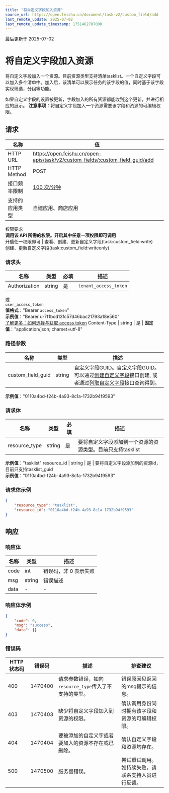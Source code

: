 ```yaml
---
title: "将自定义字段加入资源"
source_url: https://open.feishu.cn/document/task-v2/custom_field/add
last_remote_update: 2025-07-02
last_remote_update_timestamp: 1751462787000
---
```

最后更新于 2025-07-02

# 将自定义字段加入资源

将自定义字段加入一个资源。目前资源类型支持清单tasklist。一个自定义字段可以加入多个清单中。加入后，该清单可以展示任务的该字段的值，同时基于该字段实现筛选，分组等功能。

如果自定义字段的设置被更新，字段加入的所有资源都能收到这个更新，并进行相应的展示。
**注意事项**：将自定义字段加入一个资源需要该字段和资源的可编辑权限。

## 请求
名称 | 值
---|---
HTTP URL | https://open.feishu.cn/open-apis/task/v2/custom_fields/:custom_field_guid/add
HTTP Method | POST
接口频率限制 | [100 次/分钟](https://open.feishu.cn/document/ukTMukTMukTM/uUzN04SN3QjL1cDN)
支持的应用类型 | 自建应用、商店应用
权限要求  
            **调用该 API 所需的权限。开启其中任意一项权限即可调用**  
            开启任一权限即可 | 查看、创建、更新自定义字段(task:custom_field:write)  
            创建、更新自定义字段(task:custom_field:writeonly)

### 请求头

名称 | 类型 | 必填 | 描述
--- | --- | --- | ---
Authorization | string | 是 | `tenant_access_token`  
或  
`user_access_token`  
**值格式**："Bearer `access_token`"  
**示例值**："Bearer u-7f1bcd13fc57d46bac21793a18e560"  
[了解更多：如何选择与获取 access token](https://open.feishu.cn/document/uAjLw4CM/ugTN1YjL4UTN24CO1UjN/trouble-shooting/how-to-choose-which-type-of-token-to-use)
Content-Type | string | 是 | **固定值**："application/json; charset=utf-8"

### 路径参数

名称 | 类型 | 描述
--- | --- | ---
custom_field_guid | string | 自定义字段GUID。自定义字段GUID。可以通过[创建自定义字段](https://open.feishu.cn/document/uAjLw4CM/ukTMukTMukTM/task-v2/custom_field/create)接口创建, 或者通过[列取自定义字段](https://open.feishu.cn/document/uAjLw4CM/ukTMukTMukTM/task-v2/custom_field/list)接口查询得到。  
**示例值**："0110a4bd-f24b-4a93-8c1a-1732b94f9593"

### 请求体

名称 | 类型 | 必填 | 描述
--- | --- | --- | ---
resource_type | string | 是 | 要将自定义字段添加到一个资源的资源类型。目前只支持tasklist  
**示例值**："tasklist"
resource_id | string | 是 | 要将自定义字段添加到的资源id，目前只支持tasklist_guid  
**示例值**："0110a4bd-f24b-4a93-8c1a-1732b94f9593"

### 请求体示例
```json
{
    "resource_type": "tasklist",
    "resource_id": "0110a4bd-f24b-4a93-8c1a-1732b94f9593"
}
```

## 响应

### 响应体

名称 | 类型 | 描述
--- | --- | ---
code | int | 错误码，非 0 表示失败
msg | string | 错误描述
data | \- | \-

### 响应体示例
```json
{
    "code": 0,
    "msg": "success",
    "data": {}
}
```

### 错误码

HTTP状态码 | 错误码 | 描述 | 排查建议
--- | --- | --- | ---
400 | 1470400 | 请求参数错误，如向`resource_type`传入了不支持的类型。 | 错误原因见返回的msg提示的信息。
403 | 1470403 | 缺少将自定义字段加入到资源的权限。 | 确认调用身份同时拥有该字段和资源的可编辑权限。
404 | 1470404 | 要被添加的自定义字或者要加入的资源不存在或已删除。 | 确认自定义字段和资源均存在。
500 | 1470500 | 服务器错误。 | 尝试重试调用。如持续失败，请联系支持人员进行反馈。
